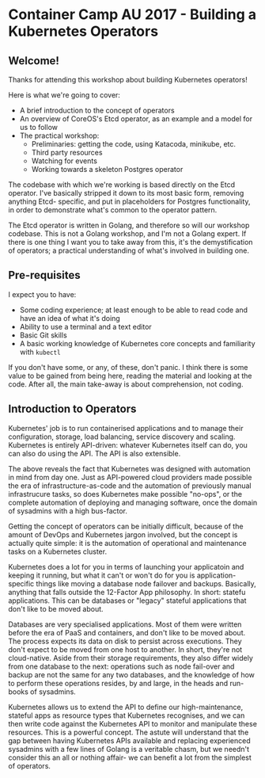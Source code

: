 # Container Camp AU 2017 - Building a Kubernetes Operators

## Welcome!

Thanks for attending this workshop about building Kubernetes operators!

Here is what we're going to cover:

  - A brief introduction to the concept of operators
  - An overview of CoreOS's Etcd operator, as an example and a model for us to follow
  - The practical workshop:
    - Preliminaries: getting the code, using Katacoda, minikube, etc.
    - Third party resources
    - Watching for events
    - Working towards a skeleton Postgres operator

The codebase with which we're working is based directly on the Etcd operator.
I've basically stripped it down to its most basic form, removing anything Etcd-
specific, and put in placeholders for Postgres functionality, in order to
demonstrate what's common to the operator pattern.

The Etcd operator is written in Golang, and therefore so will our workshop
codebase. This is not a Golang workshop, and I'm not a Golang expert. If there
is one thing I want you to take away from this, it's the demystification of
operators; a practical understanding of what's involved in building one.

## Pre-requisites

I expect you to have:

  - Some coding experience; at least enough to be able to read code and have
    an idea of what it's doing
  - Ability to use a terminal and a text editor
  - Basic Git skills
  - A basic working knowledge of Kubernetes core concepts and familiarity
    with `kubectl`

If you don't have some, or any, of these, don't panic. I think there is some
value to be gained from being here, reading the material and looking at the
code. After all, the main take-away is about comprehension, not coding.

## Introduction to Operators

Kubernetes' job is to run containerised applications and to manage their
configuration, storage, load balancing, service discovery and scaling.
Kubernetes is entirely API-driven: whatever Kubernetes itself can do, you can
also do using the API. The API is also extensible.

The above reveals the fact that Kubernetes was designed with automation in
mind from day one. Just as API-powered cloud providers made possible the era
of infrastructure-as-code and the automation of previously manual
infrastrucure tasks, so does Kubernetes make possible "no-ops", or the
complete automation of deploying and managing software, once the domain of
sysadmins with a high bus-factor.

Getting the concept of operators can be initially difficult, because of the
amount of DevOps and Kubernetes jargon involved, but the concept is actually
quite simple: it is the automation of operational and maintenance tasks on a
Kubernetes cluster.

Kubernetes does a lot for you in terms of launching your applicatoin and
keeping it running, but what it can't or won't do for you is application-
specific things like moving a database node failover and backups. Basically,
anything that falls outside the 12-Factor App philosophy. In short: statefu
applications. This can be databases or "legacy" stateful applications that
don't like to be moved about.

Databases are very specialised applications. Most of them were written before
the era of PaaS and containers, and don't like to be moved about. The process
expects its data on disk to persist across executions. They don't expect to be
moved from one host to another. In short, they're not cloud-native. Aside from
their storage requirements, they also differ widely from one database to the
next: operations such as node fail-over and backup are not the same for any
two databases, and the knowledge of how to perform these operations resides,
by and large, in the heads and run-books of sysadmins.

Kubernetes allows us to extend the API to define our high-maintenance,
stateful apps as resource types that Kubernetes recognises, and we can then
write code against the Kubernetes API to monitor and manipulate these
resources. This is a powerful concept. The astute will understand that the gap
between having Kubernetes APIs available and replacing experienced sysadmins
with a few lines of Golang is a veritable chasm, but we needn't consider this
an all or nothing affair- we can benefit a lot from the simplest of operators.
